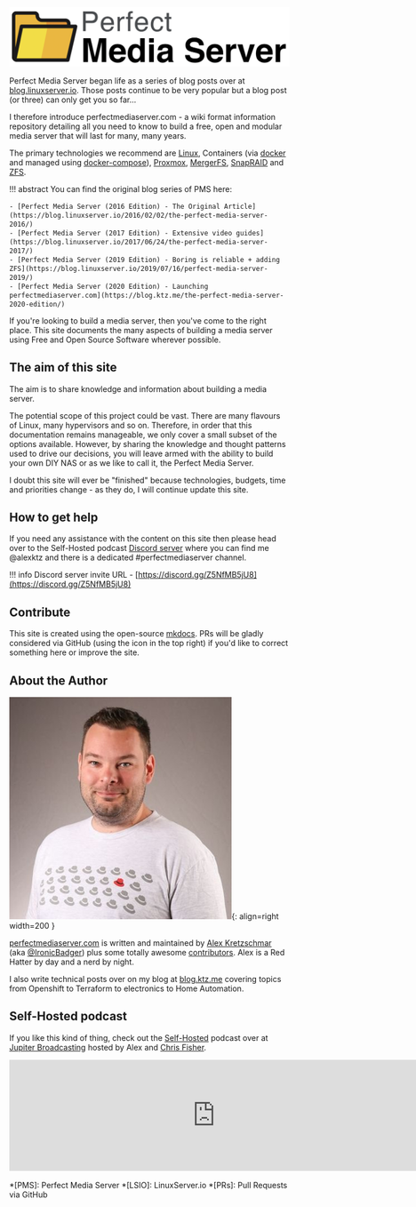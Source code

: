 ![logo](images/assets/logo.png)

Perfect Media Server began life as a series of blog posts over at [blog.linuxserver.io](https://blog.linuxserver.io/tag/perfectmediaserver/). Those posts continue to be very popular but a blog post (or three) can only get you so far... 

I therefore introduce perfectmediaserver.com - a wiki format information repository detailing all you need to know to build a free, open and modular media server that will last for many, many years.

The primary technologies we recommend are [Linux](https://www.linux.org/), Containers (via [docker](https://www.docker.com/) and managed using [docker-compose](https://docs.docker.com/compose/)), [Proxmox](https://www.proxmox.com/en/), [MergerFS](https://github.com/trapexit/mergerfs/), [SnapRAID](http://www.snapraid.it/) and [ZFS](https://zfsonlinux.org/).

!!! abstract
    You can find the original blog series of PMS here:

    - [Perfect Media Server (2016 Edition) - The Original Article](https://blog.linuxserver.io/2016/02/02/the-perfect-media-server-2016/)
    - [Perfect Media Server (2017 Edition) - Extensive video guides](https://blog.linuxserver.io/2017/06/24/the-perfect-media-server-2017/)
    - [Perfect Media Server (2019 Edition) - Boring is reliable + adding ZFS](https://blog.linuxserver.io/2019/07/16/perfect-media-server-2019/)
    - [Perfect Media Server (2020 Edition) - Launching perfectmediaserver.com](https://blog.ktz.me/the-perfect-media-server-2020-edition/)

If you're looking to build a media server, then you've come to the right place. This site documents the many aspects of building a media server using Free and Open Source Software wherever possible.

## The aim of this site

The aim is to share knowledge and information about building a media server.

The potential scope of this project could be vast. There are many flavours of Linux, many hypervisors and so on. Therefore, in order that this documentation remains manageable, we only cover a small subset of the options available. However, by sharing the knowledge and thought patterns used to drive our decisions, you will leave armed with the ability to build your own DIY NAS or as we like to call it, the Perfect Media Server.

I doubt this site will ever be "finished" because technologies, budgets, time and priorities change - as they do, I will continue update this site.

## How to get help

If you need any assistance with the content on this site then please head over to the Self-Hosted podcast [Discord server](https://discord.gg/Z5NfMB5jU8) where you can find me @alexktz and there is a dedicated #perfectmediaserver channel.

!!! info
    Discord server invite URL - [https://discord.gg/Z5NfMB5jU8](https://discord.gg/Z5NfMB5jU8)

## Contribute

This site is created using the open-source [mkdocs](https://www.mkdocs.org/). PRs will be gladly considered via GitHub (using the icon in the top right) if you'd like to correct something here or improve the site.

## About the Author

![alex](images/alex.jpg){: align=right width=200 }

[perfectmediaserver.com](https://perfectmediaserver.com) is written and maintained by [Alex Kretzschmar](https://www.linkedin.com/in/alex-kretzschmar/) (aka [@IronicBadger](https://twitter.com/ironicbadger)) plus some totally awesome [contributors](https://github.com/IronicBadger/pms-wiki/graphs/contributors). Alex is a Red Hatter by day and a nerd by night.

I also write technical posts over on my blog at [blog.ktz.me](https://blog.ktz.me) covering topics from Openshift to Terraform to electronics to Home Automation.

## Self-Hosted podcast

If you like this kind of thing, check out the [Self-Hosted](https://selfhosted.show) podcast over at [Jupiter Broadcasting](https://jupiterbroadcasting.com) hosted by Alex and [Chris Fisher](https://twitter.com/ChrisLAS).

<iframe src="https://player.fireside.fm/v2/dUlrHQih+aGtGAbih?theme=dark" width="740" height="200" frameborder="0" scrolling="no"></iframe>

<script data-name="BMC-Widget" src="https://cdnjs.buymeacoffee.com/1.0.0/widget.prod.min.js" data-id="alexktz" data-description="Support me on Buy me a coffee!" data-message="If you found this site useful please consider buying me a coffee." data-color="#ff813f" data-position="Right" data-x_margin="18" data-y_margin="18"></script>


*[PMS]: Perfect Media Server
*[LSIO]: LinuxServer.io
*[PRs]: Pull Requests via GitHub
